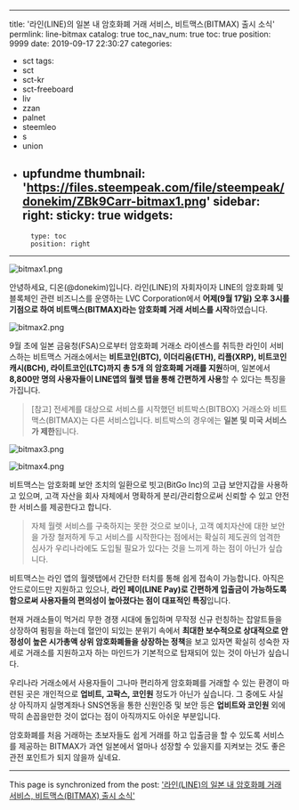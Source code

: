 
---
title: '라인(LINE)의 일본 내 암호화폐 거래 서비스, 비트맥스(BITMAX) 출시 소식'
permlink: line-bitmax
catalog: true
toc_nav_num: true
toc: true
position: 9999
date: 2019-09-17 22:30:27
categories:
- sct
tags:
- sct
- sct-kr
- sct-freeboard
- liv
- zzan
- palnet
- steemleo
- s
- union
- upfundme
thumbnail: 'https://files.steempeak.com/file/steempeak/donekim/ZBk9Carr-bitmax1.png'
sidebar:
    right:
        sticky: true
widgets:
    -
        type: toc
        position: right
---


![bitmax1.png](https://files.steempeak.com/file/steempeak/donekim/ZBk9Carr-bitmax1.png)

안녕하세요, 디온(@donekim)입니다. 라인(LINE)의 자회자이자 LINE의 암호화폐 및 블록체인 관련 비즈니스를 운영하는 LVC Corporation에서 **어제(9월 17일) 오후 3시를 기점으로 하여 비트맥스(BITMAX)라는 암호화폐 거래 서비스를 시작**하였습니다. 

![bitmax2.png](https://files.steempeak.com/file/steempeak/donekim/DXjcCQFp-bitmax2.png)

9월 초에 일본 금융청(FSA)으로부터 암호화폐 거래소 라이센스를 취득한 라인이 서비스하는 비트맥스 거래소에서는 **비트코인(BTC), 이더리움(ETH), 리플(XRP), 비트코인캐시(BCH), 라이트코인(LTC)까지 총 5개 의 암호화폐 거래를 지원**하며, 일본에서 **8,800만 명의 사용자들이 LINE앱의 월렛 탭을 통해 간편하게 사용**할 수 있다는 특징을 가집니다.

> [참고] 전세계를 대상으로 서비스를 시작했던 비트박스(BITBOX) 거래소와 비트맥스(BITMAX)는 다른 서비스입니다. 비트박스의 경우에는 **일본 및 미국 서비스가 제한**됩니다.

![bitmax3.png](https://files.steempeak.com/file/steempeak/donekim/Vj8BgYFV-bitmax3.png)

![bitmax4.png](https://files.steempeak.com/file/steempeak/donekim/hQNmQVej-bitmax4.png)

비트맥스는 암호화폐 보안 조치의 일환으로 빗고(BitGo Inc)의 고급 보안지갑을 사용하고 있으며, 고객 자산을 회사 자체에서 명확하게 분리/관리함으로써 신뢰할 수 있고 안전한 서비스를 제공한다고 합니다. 

> 자체 월렛 서비스를 구축하지는 못한 것으로 보이나, 고객 예치자산에 대한 보안을 가장 철저하게 두고 서비스를 시작한다는 점에서는 확실히 제도권의 엄격한 심사가 우리나라에도 도입될 필요가 있다는 것을 느끼게 하는 점이 아닌가 싶습니다.

비트맥스는 라인 앱의 월렛탭에서 간단한 터치를 통해 쉽게 접속이 가능합니다. 아직은 안드로이드만 지원하고 있으나, **라인 페이(LINE Pay)로 간편하게 입출금이 가능하도록 함으로써 사용자들의 편의성이 높아졌다는 점이 대표적인 특징**입니다.

현재 거래소들이 먹거리 무한 경쟁 시대에 돌입하며 무작정 신규 런칭하는 잡알트들을 상장하여 펌핑을 하는데 혈안이 되있는 분위기 속에서 **최대한 보수적으로 상대적으로 안정성이 높은 시가총액 상위 암호화폐들을 상장하는 정책**을 보고 있자면 확실히 성숙한 자세로 거래소를 지원하고자 하는 마인드가 기본적으로 탑재되어 있는 것이 아닌가 싶습니다. 

우리나라 거래소에서 사용자들이 그나마 편리하게 암호화폐를 거래할 수 있는 환경이 마련된 곳은 개인적으로 **업비트, 고팍스, 코인원** 정도가 아닌가 싶습니다. 그 중에도 사실상 아직까지 실명계좌나 SNS연동을 통한 신원인증 및 보안 등은 **업비트와 코인원** 외에 딱히 손꼽을만한 것이 없다는 점이 아직까지도 아쉬운 부분입니다. 

암호화폐를 처음 거래하는 초보자들도 쉽게 거래를 하고 입출금을 할 수 있도록 서비스를 제공하는 BITMAX가 과연 일본에서 얼마나 성장할 수 있을지를 지켜보는 것도 좋은 관전 포인트가 되지 않을까 싶네요.

- - -

This page is synchronized from the post: ['라인(LINE)의 일본 내 암호화폐 거래 서비스, 비트맥스(BITMAX) 출시 소식'](https://steemit.com/@donekim/line-bitmax)
